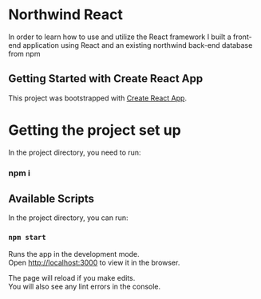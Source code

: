 # Northwind React
In order to learn how to use and utilize the React framework I built a front-end application using React and an existing northwind back-end database from npm

## Getting Started with Create React App

This project was bootstrapped with [Create React App](https://github.com/facebook/create-react-app).

# Getting the project set up

In the project directory, you need to run:

### npm i

## Available Scripts

In the project directory, you can run:

### `npm start`

Runs the app in the development mode.\
Open [http://localhost:3000](http://localhost:3000) to view it in the browser.

The page will reload if you make edits.\
You will also see any lint errors in the console.
